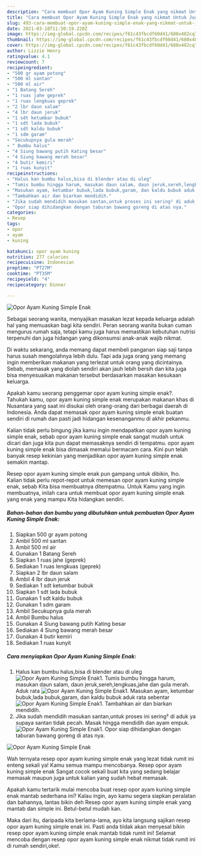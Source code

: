 ```yaml
---
description: "Cara membuat Opor Ayam Kuning Simple Enak yang nikmat Untuk Jualan"
title: "Cara membuat Opor Ayam Kuning Simple Enak yang nikmat Untuk Jualan"
slug: 493-cara-membuat-opor-ayam-kuning-simple-enak-yang-nikmat-untuk-jualan
date: 2021-03-18T11:50:19.220Z
image: https://img-global.cpcdn.com/recipes/f61c43fbcdf60d41/680x482cq70/opor-ayam-kuning-simple-enak-foto-resep-utama.jpg
thumbnail: https://img-global.cpcdn.com/recipes/f61c43fbcdf60d41/680x482cq70/opor-ayam-kuning-simple-enak-foto-resep-utama.jpg
cover: https://img-global.cpcdn.com/recipes/f61c43fbcdf60d41/680x482cq70/opor-ayam-kuning-simple-enak-foto-resep-utama.jpg
author: Lizzie Henry
ratingvalue: 4.1
reviewcount: 7
recipeingredient:
- "500 gr ayam potong"
- "500 ml santan"
- "500 ml air"
- "1 Batang Sereh"
- "1 ruas jahe geprek"
- "1 ruas lengkuas geprek"
- "2 lbr daun salam"
- "4 lbr daun jeruk"
- "1 sdt ketumbar bubuk"
- "1 sdt lada bubuk"
- "1 sdt kaldu bubuk"
- "1 sdm garam"
- "Secukupnya gula merah"
- " Bumbu halus"
- "4 Siung bawang putih Kating besar"
- "4 Siung bawang merah besar"
- "4 butir kemiri"
- "1 ruas kunyit"
recipeinstructions:
- "Halus kan bumbu halus,bisa di blender atau di uleg"
- "Tumis bumbu hingga harum, masukan daun salam, daun jeruk,sereh,lengkuas,jahe dan gula merah. Aduk rata"
- "Masukan ayam, ketumbar bubuk,lada bubuk,garam, dan kaldu bubuk aduk rata sebentar"
- "Tambahkan air dan biarkan mendidih."
- "Jika sudah mendidih masukan santan,untuk proses ini sering² di aduk ya supaya santan tidak pecah. Masak hingga mendidih dan ayam empuk."
- "Opor siap dihidangkan dengan taburan bawang goreng di atas nya."
categories:
- Resep
tags:
- opor
- ayam
- kuning

katakunci: opor ayam kuning 
nutrition: 277 calories
recipecuisine: Indonesian
preptime: "PT27M"
cooktime: "PT35M"
recipeyield: "4"
recipecategory: Dinner

---
```



![Opor Ayam Kuning Simple Enak](https://img-global.cpcdn.com/recipes/f61c43fbcdf60d41/680x482cq70/opor-ayam-kuning-simple-enak-foto-resep-utama.jpg)

Sebagai seorang wanita, menyajikan masakan lezat kepada keluarga adalah hal yang memuaskan bagi kita sendiri. Peran seorang  wanita bukan cuman mengurus rumah saja, tetapi kamu juga harus memastikan kebutuhan nutrisi terpenuhi dan juga hidangan yang dikonsumsi anak-anak wajib nikmat.

Di waktu  sekarang, anda memang dapat membeli panganan siap saji tanpa harus susah mengolahnya lebih dulu. Tapi ada juga orang yang memang ingin memberikan makanan yang terlezat untuk orang yang dicintainya. Sebab, memasak yang diolah sendiri akan jauh lebih bersih dan kita juga bisa menyesuaikan makanan tersebut berdasarkan masakan kesukaan keluarga. 



Apakah kamu seorang penggemar opor ayam kuning simple enak?. Tahukah kamu, opor ayam kuning simple enak merupakan makanan khas di Nusantara yang saat ini disukai oleh orang-orang dari berbagai daerah di Indonesia. Anda dapat memasak opor ayam kuning simple enak buatan sendiri di rumah dan pasti jadi hidangan kesenanganmu di akhir pekanmu.

Kalian tidak perlu bingung jika kamu ingin mendapatkan opor ayam kuning simple enak, sebab opor ayam kuning simple enak sangat mudah untuk dicari dan juga kita pun dapat memasaknya sendiri di tempatmu. opor ayam kuning simple enak bisa dimasak memalui bermacam cara. Kini pun telah banyak resep kekinian yang menjadikan opor ayam kuning simple enak semakin mantap.

Resep opor ayam kuning simple enak pun gampang untuk dibikin, lho. Kalian tidak perlu repot-repot untuk memesan opor ayam kuning simple enak, sebab Kita bisa membuatnya ditempatmu. Untuk Kamu yang ingin membuatnya, inilah cara untuk membuat opor ayam kuning simple enak yang enak yang mampu Kita hidangkan sendiri.

<!--inarticleads1-->

##### Bahan-bahan dan bumbu yang dibutuhkan untuk pembuatan Opor Ayam Kuning Simple Enak:

1. Siapkan 500 gr ayam potong
1. Ambil 500 ml santan
1. Ambil 500 ml air
1. Gunakan 1 Batang Sereh
1. Siapkan 1 ruas jahe (geprek)
1. Sediakan 1 ruas lengkuas (geprek)
1. Siapkan 2 lbr daun salam
1. Ambil 4 lbr daun jeruk
1. Sediakan 1 sdt ketumbar bubuk
1. Siapkan 1 sdt lada bubuk
1. Gunakan 1 sdt kaldu bubuk
1. Gunakan 1 sdm garam
1. Ambil Secukupnya gula merah
1. Ambil  Bumbu halus
1. Gunakan 4 Siung bawang putih Kating besar
1. Sediakan 4 Siung bawang merah besar
1. Gunakan 4 butir kemiri
1. Sediakan 1 ruas kunyit




<!--inarticleads2-->

##### Cara menyiapkan Opor Ayam Kuning Simple Enak:

1. Halus kan bumbu halus,bisa di blender atau di uleg
<img src="//assets-global.cpcdn.com/assets/icons/button_play-2c75c40dde080a61004c1f40b05d8f140eaff45d7e9e6481dc71c63d2e7c4909.png" alt="Opor Ayam Kuning Simple Enak">1. Tumis bumbu hingga harum, masukan daun salam, daun jeruk,sereh,lengkuas,jahe dan gula merah. Aduk rata
<img src="//assets-global.cpcdn.com/assets/icons/button_play-2c75c40dde080a61004c1f40b05d8f140eaff45d7e9e6481dc71c63d2e7c4909.png" alt="Opor Ayam Kuning Simple Enak">1. Masukan ayam, ketumbar bubuk,lada bubuk,garam, dan kaldu bubuk aduk rata sebentar
<img src="//assets-global.cpcdn.com/assets/icons/button_play-2c75c40dde080a61004c1f40b05d8f140eaff45d7e9e6481dc71c63d2e7c4909.png" alt="Opor Ayam Kuning Simple Enak">1. Tambahkan air dan biarkan mendidih.
1. Jika sudah mendidih masukan santan,untuk proses ini sering² di aduk ya supaya santan tidak pecah. Masak hingga mendidih dan ayam empuk.
<img src="//assets-global.cpcdn.com/assets/icons/button_play-2c75c40dde080a61004c1f40b05d8f140eaff45d7e9e6481dc71c63d2e7c4909.png" alt="Opor Ayam Kuning Simple Enak">1. Opor siap dihidangkan dengan taburan bawang goreng di atas nya.
<img src="//assets-global.cpcdn.com/assets/icons/button_play-2c75c40dde080a61004c1f40b05d8f140eaff45d7e9e6481dc71c63d2e7c4909.png" alt="Opor Ayam Kuning Simple Enak">



Wah ternyata resep opor ayam kuning simple enak yang lezat tidak rumit ini enteng sekali ya! Kamu semua mampu mencobanya. Resep opor ayam kuning simple enak Sangat cocok sekali buat kita yang sedang belajar memasak maupun juga untuk kalian yang sudah hebat memasak.

Apakah kamu tertarik mulai mencoba buat resep opor ayam kuning simple enak mantab sederhana ini? Kalau ingin, ayo kamu segera siapkan peralatan dan bahannya, lantas bikin deh Resep opor ayam kuning simple enak yang mantab dan simple ini. Betul-betul mudah kan. 

Maka dari itu, daripada kita berlama-lama, ayo kita langsung sajikan resep opor ayam kuning simple enak ini. Pasti anda tiidak akan menyesal bikin resep opor ayam kuning simple enak mantab tidak rumit ini! Selamat mencoba dengan resep opor ayam kuning simple enak nikmat tidak rumit ini di rumah sendiri,oke!.

